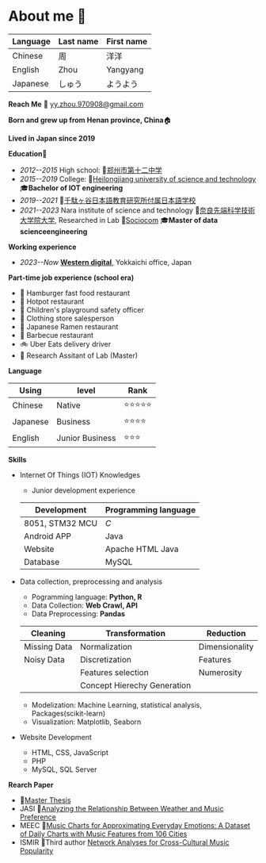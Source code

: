 # About me 👋

| **Language** | **Last name** | **First name** |
| --- | --- | --- |
| Chinese | 周 | 洋洋 |
| English | Zhou | Yangyang |
| Japanese | しゅう | ようよう |

**Reach Me** 📧 <yy.zhou.970908@gmail.com>

**Born and grew up from Henan province, China**🏠

**Lived in Japan since 2019**

**Education**🏫
- *2012--2015* High school: 🔗[郑州市第十二中学](https://baike.baidu.com/item/%E9%83%91%E5%B7%9E%E5%B8%82%E7%AC%AC%E5%8D%81%E4%BA%8C%E4%B8%AD%E5%AD%A6/6119739)
- *2015--2019* College: 🔗[Heilongjiang university of science and technology](https://en.wikipedia.org/wiki/Heilongjiang_University_of_Science_and_Technology) 🎓**Bachelor of IOT engineering**
- *2019--2021* 🔗[千駄ヶ谷日本語教育研究所付属日本語学校](https://www.jp-sji.org/jpc/)
- *2021--2023* Nara institute of science and technology 🔗[奈良先端科学技術大学院大学](https://www.naist.jp/), Researched in Lab 🔗[Sociocom](https://sociocom.naist.jp/) 🎓**Master of data scienceengineering**

**Working experience**
- *2023--Now* **[Western digital](https://www.westerndigital.com/ja-jp/company/office-locations)**, Yokkaichi office, Japan

**Part-time job experience (school era)**
- 🍔 Hamburger fast food restaurant
- 🍲 Hotpot restaurant
- 🛝 Children's playground safety officer
- 👚 Clothing store salesperson
- 🍝 Japanese Ramen restaurant
- 🥩 Barbecue restaurant
- 🚲 Uber Eats delivery driver
- 📑 Research Assitant of Lab (Master)

**Language**

| Using | level | Rank |
| --- | --- | --- |
| Chinese | Native | ⭐⭐⭐⭐⭐ |
|Japanese | Business | ⭐⭐⭐⭐ |
|English |Junior Business | ⭐⭐⭐ |
  
**Skills**
- Internet Of Things (IOT) Knowledges
    - Junior development experience
      
     | Development | Programming language |
     | -- | -- |
     | 8051, STM32 MCU | *C* |
     | Android APP | Java |
     | Website | Apache HTML Java |
     | Database | MySQL |
  
- Data collection, preprocessing and analysis
    - Pogramming language: **Python, R**
    - Data Collection: **Web Crawl, API**
    - Data Preprocessing: **Pandas**

     | Cleaning | Transformation | Reduction |
     | --- | --- | --- |
     | Missing Data | Normalization | Dimensionality |
     | Noisy Data | Discretization | Features |
     | | Features selection | Numerosity |
     | | Concept Hierechy Generation | |

    - Modelization: Machine Learning, statistical analysis, Packages(scikit-learn)
    - Visualization: Matplotlib, Seaborn

- Website Development
    - HTML, CSS, JavaScript
    - PHP
    - MySQL, SQL Server

**Rearch Paper**
- 🔗[Master Thesis](https://naist.repo.nii.ac.jp/record/11925/files/R018287.pdf)
- JASI  🔗[Analyzing the Relationship Between Weather and Music Preference](https://www.jstage.jst.go.jp/article/pjsai/JSAI2022/0/JSAI2022_1S4IS103/_pdf)
- MEEC  🔗[Music Charts for Approximating Everyday Emotions: A Dataset of Daily Charts with Music Features from 106 Cities](https://ieeexplore.ieee.org/document/10086019)
- ISMIR 🔗Third author [Network Analyses for Cross-Cultural Music Popularity](https://psyarxiv.com/fp75z/)

  
<!--
**zhouyangyang369/zhouyangyang369** is a ✨ _special_ ✨ repository because its `README.md` (this file) appears on your GitHub profile.

Here are some ideas to get you started:

- 🔭 I’m currently working on ...
- 🌱 I’m currently learning ...
- 👯 I’m looking to collaborate on ...
- 🤔 I’m looking for help with ...
- 💬 Ask me about ...
- 📫 How to reach me: ...
- 😄 Pronouns: ...
- ⚡ Fun fact: ...
-->
